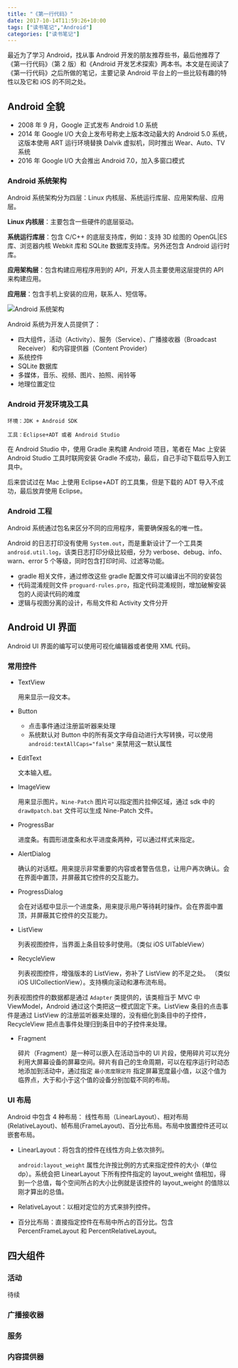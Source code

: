 ```yaml
---
title: "《第一行代码》"
date: 2017-10-14T11:59:26+10:00
tags: ["读书笔记","Android"]
categories: ["读书笔记"]
---
```


最近为了学习 Android，找从事 Android 开发的朋友推荐些书，最后他推荐了《第一行代码》（第 2 版）和《Android 开发艺术探索》两本书。本文是在阅读了《第一行代码》之后所做的笔记，主要记录 Android 平台上的一些比较有趣的特性以及它和 iOS 的不同之处。

## Android 全貌

* 2008 年 9 月，Google 正式发布 Android 1.0 系统
* 2014 年 Google I/O 大会上发布号称史上版本改动最大的 Android 5.0 系统，这版本使用 ART 运行环境替换 Dalvik 虚拟机，同时推出 Wear、Auto、TV 系统
* 2016 年 Google I/O 大会推出 Android 7.0，加入多窗口模式

### Android 系统架构

Android 系统架构分为四层：Linux 内核层、系统运行库层、应用架构层、应用层。

**Linux 内核层**：主要包含一些硬件的底层驱动。

**系统运行库层**：包含 C/C++ 的底层支持库，例如：支持 3D 绘图的 OpenGL|ES 库、浏览器内核 Webkit 库和 SQLite 数据库支持库。另外还包含 Android 运行时库。

**应用架构层**：包含构建应用程序用到的 API，开发人员主要使用这层提供的 API 来构建应用。

**应用层**：包含手机上安装的应用，联系人、短信等。

![Android 系统架构](https://res.cloudinary.com/dtbpgyfsc/image/upload/v1625292644/Android/Android-System-Architecture_knmkfo.png)

Android 系统为开发人员提供了：

* 四大组件，活动（Activity）、服务（Service）、广播接收器（Broadcast Receiver） 和内容提供器（Content Provider）
* 系统控件
* SQLite 数据库
* 多媒体，音乐、视频、图片、拍照、闹铃等
* 地理位置定位

### Android 开发环境及工具

`环境：JDK + Android SDK`

`工具：Eclipse+ADT 或者 Android Studio`

在 Android Studio 中，使用 Gradle 来构建 Android 项目，笔者在 Mac 上安装 Android Studio 工具时联网安装 Gradle 不成功，最后，自己手动下载后导入到工具中。

后来尝试过在 Mac 上使用 Eclipse+ADT 的工具集，但是下载的 ADT 导入不成功，最后放弃使用 Eclipse。

### Android 工程

Android 系统通过包名来区分不同的应用程序，需要确保报名的唯一性。

Android 的日志打印没有使用 `System.out`，而是重新设计了一个工具类 `android.util.log`，该类日志打印分级比较细，分为 verbose、debug、info、warn、error 5 个等级，同时包含打印时间、过滤等功能。

* gradle 相关文件，通过修改这些 gradle 配置文件可以编译出不同的安装包
* 代码混淆规则文件 `proguard-rules.pro`，指定代码混淆规则，增加破解安装包的人阅读代码的难度
* 逻辑与视图分离的设计，布局文件和 Activity 文件分开


## Android UI 界面

Android UI 界面的编写可以使用可视化编辑器或者使用 XML 代码。

### 常用控件

* TextView 
	
	用来显示一段文本。
	
* Button 

	* 点击事件通过注册监听器来处理
	* 系统默认对 Button 中的所有英文字母自动进行大写转换，可以使用 `android:textAllCaps="false"` 来禁用这一默认属性
	
* EditText
	
	文本输入框。
	
* ImageView
	
	用来显示图片。`Nine-Patch` 图片可以指定图片拉伸区域，通过 sdk 中的 `draw8patch.bat` 文件可以生成 Nine-Patch 文件。
	
* ProgressBar
	
	进度条。有圆形进度条和水平进度条两种，可以通过样式来指定。
	
* AlertDialog
	
	确认的对话框。用来提示非常重要的内容或者警告信息，让用户再次确认。会在界面中置顶，并屏蔽其它控件的交互能力。
	
* ProgressDialog
	
	会在对话框中显示一个进度条，用来提示用户等待耗时操作。会在界面中置顶，并屏蔽其它控件的交互能力。

* ListView
	
	列表视图控件，当界面上条目较多时使用。（类似 iOS UITableView）
	
* RecycleView
	
	列表视图控件，增强版本的 ListView，弥补了 ListView 的不足之处。 （类似 iOS UICollectionView）。支持横向滚动和瀑布流布局。

列表视图控件的数据都是通过 `Adapter` 类提供的，该类相当于 MVC 中 ViewModel，Android 通过这个类把这一模式固定下来。ListView 条目的点击事件是通过 ListView 的注册监听器来处理的，没有细化到条目中的子控件，RecycleView 把点击事件处理归到条目中的子控件来处理。

* Fragment

	碎片（Fragment）是一种可以嵌入在活动当中的 UI 片段，使用碎片可以充分利用大屏幕设备的屏幕空间。碎片有自己的生命周期，可以在程序运行时动态地添加到活动中，通过指定 `最小宽度限定符` 指定屏幕宽度最小值，以这个值为临界点，大于和小于这个值的设备分别加载不同的布局。

### UI 布局

Android 中包含 4 种布局： 线性布局（LinearLayout）、相对布局(RelativeLayout)、帧布局(FrameLayout)、百分比布局。布局中放置控件还可以嵌套布局。

* LinearLayout：将包含的控件在线性方向上依次排列。
	
	`android:layout_weight` 属性允许按比例的方式来指定控件的大小（单位 dp）。系统会把 LinearLayout 下所有控件指定的 layout\_weight 值相加，得到一个总值，每个空间所占的大小比例就是该控件的 layout\_weight 的值除以刚才算出的总值。 
	
* RelativeLayout：以相对定位的方式来排列控件。
* 百分比布局：直接指定控件在布局中所占的百分比。包含 PercentFrameLayout 和 PercentRelativeLayout。

## 四大组件

### 活动

待续

### 广播接收器

### 服务

### 内容提供器






